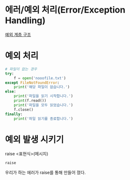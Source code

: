 # 에러/예외 처리(Error/Exception Handling)



[예외 계층 구조](https://docs.python.org/ko/3/library/exceptions.html#exception-hierarchy)

# 예외 처리



```python
# 파일이 없는 경우
try:
	f = open('nooofile.txt')
except FileNotFoundError:
	print('해당 파일이 없습니다.')
else:
	print('파일을 읽기 시작합니다.')
	print(f.read())
	print('파일을 모두 읽었습니다.')
	f.close()
finally:
	print('파일 읽기를 종료합니다.')
```





# 예외 발생 시키기

raise <표현식>(메시지)

```raise```

우리가 하는 에러가 raise를 통해 만들어 졌다. 




